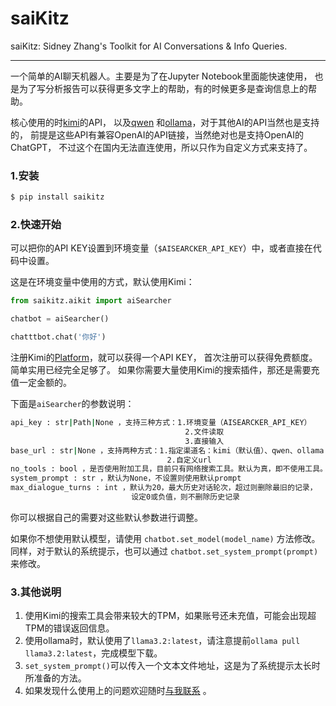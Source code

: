 # saiKitz

saiKitz: Sidney Zhang's Toolkit for AI Conversations & Info Queries.

-----

一个简单的AI聊天机器人。主要是为了在Jupyter Notebook里面能快速使用，
也是为了写分析报告可以获得更多文字上的帮助，有的时候更多是查询信息上的帮助。

核心使用的时[kimi](https://kimi.moonshot.cn/)的API，
以及[qwen](https://dashscope.aliyun.com/)
和[ollama](https://ollama.com)，对于其他AI的API当然也是支持的，
前提是这些API有兼容OpenAI的API链接，当然绝对也是支持OpenAI的ChatGPT，
不过这个在国内无法直连使用，所以只作为自定义方式来支持了。

### 1.安装

```bash
$ pip install saikitz
```

### 2.快速开始

可以把你的API KEY设置到环境变量（`$AISEARCKER_API_KEY`）中，或者直接在代码中设置。

这是在环境变量中使用的方式，默认使用Kimi：

```python
from saikitz.aikit import aiSearcher

chatbot = aiSearcher()

chatttbot.chat('你好')
```

注册Kimi的[Platform](https://platform.moonshot.cn/)，就可以获得一个API KEY，
首次注册可以获得免费额度。简单实用已经完全足够了。
如果你需要大量使用Kimi的搜索插件，那还是需要充值一定金额的。

下面是`aiSearcher`的参数说明：

```bash
api_key : str|Path|None ，支持三种方式：1.环境变量（AISEARCKER_API_KEY）
                                       2.文件读取
                                       3.直接输入
base_url : str|None ，支持两种方式：1.指定渠道名：kimi（默认值）、qwen、ollama
                                   2.自定义url
no_tools : bool ，是否使用附加工具，目前只有网络搜索工具。默认为真，即不使用工具。
system_prompt : str ，默认为None，不设置则使用默认prompt
max_dialogue_turns : int ，默认为20，最大历史对话轮次，超过则删除最旧的记录，
                           设定0或负值，则不删除历史记录
```

你可以根据自己的需要对这些默认参数进行调整。

如果你不想使用默认模型，请使用 `chatbot.set_model(model_name)` 方法修改。
同样，对于默认的系统提示，也可以通过 `chatbot.set_system_prompt(prompt)` 来修改。

### 3.其他说明

1. 使用Kimi的搜索工具会带来较大的TPM，如果账号还未充值，可能会出现超TPM的错误返回信息。
2. 使用ollama时，默认使用了`llama3.2:latest`，请注意提前`ollama pull llama3.2:latest`，完成模型下载。
3. `set_system_prompt()`可以传入一个文本文件地址，这是为了系统提示太长时所准备的方法。
4. 如果发现什么使用上的问题欢迎随时[与我联系](mailto:zly@lyzhang.me) 。
